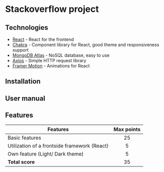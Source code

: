 # Stackoverflow project

## Technologies

- [React](https://reactjs.org/) - React for the frontend
- [Chakra](https://chakra-ui.com/) - Component library for React, good theme and responsiveness support
- [MongoDB Atlas](https://www.mongodb.com/atlas/database) - NoSQL database, easy to use
- [Axios](https://axios-http.com/docs/intro) - Simple HTTP request library
- [Framer Motion](https://www.framer.com/motion/) - Animations for React

## Installation

## User manual

## Features

| Features                                     | Max points |
| -------------------------------------------- | :--------: |
| Basic features                               |     25     |
| Utilization of a frontside framework (React) |     5      |
| Own feature (Light/ Dark theme)              |     5      |
| **Total score**                              |     35     |
